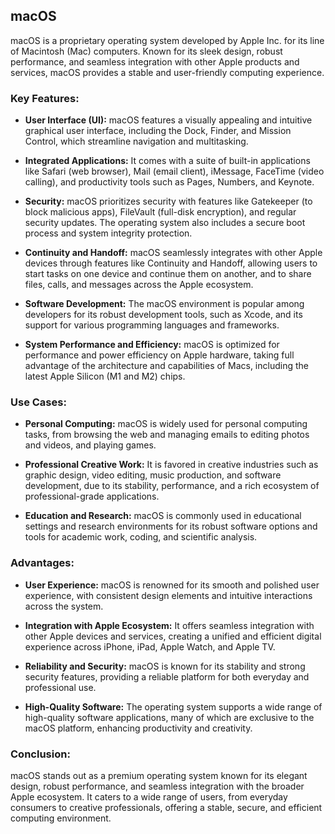 ## macOS

macOS is a proprietary operating system developed by Apple Inc. for its line of Macintosh (Mac) computers. Known for its sleek design, robust performance, and seamless integration with other Apple products and services, macOS provides a stable and user-friendly computing experience.

### Key Features:

- **User Interface (UI):** macOS features a visually appealing and intuitive graphical user interface, including the Dock, Finder, and Mission Control, which streamline navigation and multitasking.

- **Integrated Applications:** It comes with a suite of built-in applications like Safari (web browser), Mail (email client), iMessage, FaceTime (video calling), and productivity tools such as Pages, Numbers, and Keynote.

- **Security:** macOS prioritizes security with features like Gatekeeper (to block malicious apps), FileVault (full-disk encryption), and regular security updates. The operating system also includes a secure boot process and system integrity protection.

- **Continuity and Handoff:** macOS seamlessly integrates with other Apple devices through features like Continuity and Handoff, allowing users to start tasks on one device and continue them on another, and to share files, calls, and messages across the Apple ecosystem.

- **Software Development:** The macOS environment is popular among developers for its robust development tools, such as Xcode, and its support for various programming languages and frameworks.

- **System Performance and Efficiency:** macOS is optimized for performance and power efficiency on Apple hardware, taking full advantage of the architecture and capabilities of Macs, including the latest Apple Silicon (M1 and M2) chips.

### Use Cases:

- **Personal Computing:** macOS is widely used for personal computing tasks, from browsing the web and managing emails to editing photos and videos, and playing games.

- **Professional Creative Work:** It is favored in creative industries such as graphic design, video editing, music production, and software development, due to its stability, performance, and a rich ecosystem of professional-grade applications.

- **Education and Research:** macOS is commonly used in educational settings and research environments for its robust software options and tools for academic work, coding, and scientific analysis.

### Advantages:

- **User Experience:** macOS is renowned for its smooth and polished user experience, with consistent design elements and intuitive interactions across the system.

- **Integration with Apple Ecosystem:** It offers seamless integration with other Apple devices and services, creating a unified and efficient digital experience across iPhone, iPad, Apple Watch, and Apple TV.

- **Reliability and Security:** macOS is known for its stability and strong security features, providing a reliable platform for both everyday and professional use.

- **High-Quality Software:** The operating system supports a wide range of high-quality software applications, many of which are exclusive to the macOS platform, enhancing productivity and creativity.

### Conclusion:

macOS stands out as a premium operating system known for its elegant design, robust performance, and seamless integration with the broader Apple ecosystem. It caters to a wide range of users, from everyday consumers to creative professionals, offering a stable, secure, and efficient computing environment.
